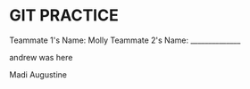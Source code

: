 GIT PRACTICE
============

Teammate 1's Name: Molly
Teammate 2's Name: ______________

andrew was here



Madi Augustine 